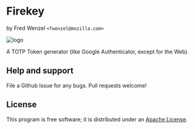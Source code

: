 # Firekey
by Fred Wenzel ``<fwenzel@mozilla.com>``

![logo](https://raw.githubusercontent.com/fwenzel/firekey/gh-pages/img/icons/token-128.png)

A TOTP Token generator (like Google Authenticator, except for the Web).

## Help and support

File a Github Issue for any bugs. Pull requests welcome!

## License

This program is free software; it is distributed under an [Apache License](https://github.com/fwenzel/firekey/blob/gh-pages/LICENSE).
